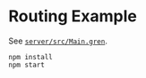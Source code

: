 # Routing Example

See [`server/src/Main.gren`](server/src/Main.gren).

```
npm install
npm start
```
